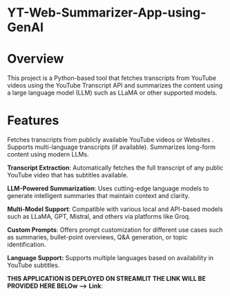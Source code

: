 # YT-Web-Summarizer-App-using-GenAI

# Overview
This project is a Python-based tool that fetches transcripts from YouTube videos using the YouTube Transcript API and summarizes the content using a large language model (LLM) such as LLaMA or other supported models.

# Features
Fetches transcripts from publicly available YouTube videos or Websites .
Supports multi-language transcripts (if available).
Summarizes long-form content using modern LLMs.

**Transcript Extraction**: Automatically fetches the full transcript of any public YouTube video that has subtitles available.

**LLM-Powered Summarization**: Uses cutting-edge language models to generate intelligent summaries that maintain context and clarity.

**Multi-Model Support**: Compatible with various local and API-based models such as LLaMA, GPT, Mistral, and others via platforms like Groq.

**Custom Prompts**: Offers prompt customization for different use cases such as summaries, bullet-point overviews, Q&A generation, or topic identification.

**Language Support:** Supports multiple languages based on availability in YouTube subtitles.

**THIS APPLICATION IS DEPLOYED ON STREAMLIT THE LINK WILL BE PROVIDED HERE BELOw -->**
**Link**:

